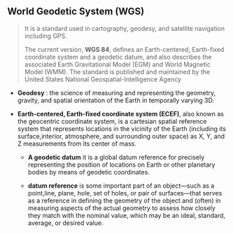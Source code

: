## World Geodetic System (WGS) 
> It is a standard used in cartography, geodesy, and satellite navigation including GPS.
> 
> The current version, **WGS 84**, defines an Earth-centered, Earth-fixed coordinate system and a geodetic
> datum, and also describes the associated Earth Gravitational Model (EGM) and World Magnetic Model (WMM).
> The standard is published and maintained by the United States National Geospatial-Intelligence Agency

- **Geodesy** : the science of measuring and representing the geometry, gravity, and spatial orientation of
  the Earth in temporally varying 3D.  

- **Earth-centered, Earth-fixed coordinate system (ECEF)**, also known as the geocentric coordinate system, is
    a cartesian spatial reference system that represents locations in the vicinity of the Earth (including its
    surface,interior, atmosphere, and surrounding outer space) as X, Y, and Z measurements from its center of
    mass.  

  - **A geodetic datum** it is a global datum reference for precisely representing the position of
    locations on Earth or other planetary bodies by means of geodetic coordinates.  

  - **datum reference** is some important part of an object—such as a point,line, plane, hole, set of holes,
    or pair of surfaces—that serves as a reference in defining the geometry of the object and (often) in
    measuring aspects of the actual geometry to assess how closely they match with the nominal value,
    which may be an ideal, standard, average, or desired value.

  
